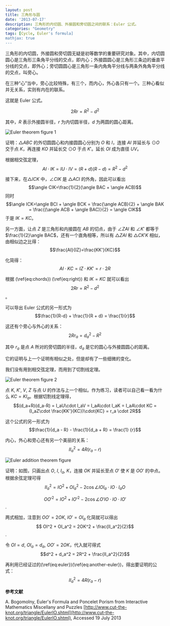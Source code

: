 ```yaml
---
layout: post
title: 三角形与圆
date: '2013-07-17'
description: 三角形的内切圆、外接圆和旁切圆之间的联系：Euler 公式。
categories: "Geometry"
tags: [Cycle, Euler's formula]
mathjax: true
---
```


三角形的内切圆，外接圆和旁切圆无疑是初等数学的重要研究对象。其中，内切圆圆心是三角形三条角平分线的交点，即内心；外接圆圆心是三角形三条边的垂直平分线的交点，即外心；旁切圆圆心是三角形一条内角角平分线与两条外角角平分线的交点，叫旁心。

在三种“心”当中，旁心比较特殊，有三个，而内心，外心各只有一个。三种心看似并无关系，实则有内在的联系。

这就是 Euler 公式。

$$
\begin{equation}
2Rr=R^2-d^2
\label{eq:euler}
\end{equation}
$$

其中，$R$ 表示外接圆半径，$r$ 为内切圆半径，$d$ 为两圆的圆心距离。

![Euler theorem figure 1](/img/cyclic-theorem/EulerIO1.gif)

<!--more-->

证明：$\triangle ABC$ 的外切圆圆心和内接圆圆心分别为 $O$ 和 $I$，连接 $AI$ 并延长与 $\odot O$ 交于点 $K$，再连接 $KO$ 并延长交 $\odot O$ 于点 $K'$。延长 $OI$ 成为直径 $UV$。

根据相交弦定理，
$$
\begin{equation}
AI\cdot IK=IU\cdot IV=(R+d)(R-d)=R^2-d^2
\label{eq:chords}
\end{equation}
$$

接下来，在$\triangle ICK$ 中，$\angle CIK$ 是 $\triangle ACI$ 的外角，因此可以看出 $$\angle CIK=\frac{1}{2}(\angle BAC + \angle ACB)$$
同时 $$\angle ICK=\angle BCI + \angle BCK = \frac{\angle ACB}{2} + \angle BAK = \frac{(\angle ACB + \angle BAC)}{2} = \angle CIK$$
于是 $IK=KC$。

另一方面，让点 $Z$ 是三角形和内接圆在 $AB$ 的切点，由于 $\angle ZAI$ 和 $\angle K'$ 都等于 $\frac{1}{2}\angle BAC$，还有一个直角相等，所以有 $\triangle ZAI$ 和 $\triangle CK'K$ 相似，由相似边之比得：
$$\frac{AI}{IZ}=\frac{KK'}{KC}$$

化简得：
$$
\begin{equation}
AI\cdot KC=IZ\cdot KK'=r\cdot 2R
\label{eq:right}
\end{equation}
$$

根据 (\ref{eq:chords}) (\ref{eq:right}) 和 $IK=KC$ 就可以看出 $$2Rr=R^2-d^2$$。

可以导出 Euler 公式的另一形式为 $$\frac{1}{R-d} + \frac{1}{R + d} = \frac{1}{r}$$

这还有个旁心与外心的关系：
$$
\begin{equation}
2Rr_a=d_a^2-R^2
\label{eq:another-euler}
\end{equation}
$$

其中 $r_a$ 是点 $A$ 所对的旁切圆的半径，$d_a$ 是它的圆心与外接圆圆心的距离。

它的证明与上一个证明有相似之处，但是却有了一些细微的变化。

我们没有用到相交弦定理，而用到了切割线定理。

![Euler theorem figure 2](/img/cyclic-theorem/EulerIO2.gif)

点 $K$, $K'$, $V$, $Z$ 与点 $U$ 的作法与上一个相似。作为练习，读者可以自己看一看为什么 $KC = KI_a$。根据切割线定理得，
$$(d_a+R)(d_a-R) = I_aU\cdot I_aV = I_aA\cdot I_aK = I_aA\cdot KC = (I_aZ\cdot \frac{KK'}{KC})\cdot{KC} = r_a \cdot 2R$$

这个公式的另一形式为 $$\frac{1}{d_a - R} - \frac{1}{d_a + R} = \frac{1} {r}$$

内心，外心和旁心还有另一个美丽的关系： $$ II_a^2 = 4R(r_a - r)$$

![Euler addition theorem figure](/img/cyclic-theorem/Euler-addition.png)

证明：如图，只画出点 $O$, $I$, $I_a$, $K$，连接 $OK$ 并延长至点 $O'$ 使 $K$ 是 $OO'$ 的中点。根据余弦定理可得
$$II_a^2 = IO^2 + OI_a^2 - 2\cos{\angle IOI_a}\cdot IO\cdot I_aO$$

$$OO'^2 = IO^2 + IO'^2 - 2\cos{\angle O'IO}\cdot IO \cdot IO'$$.

两式相加，注意到 $OO' = 2OK$, $IO' = OI_a$ 化简就可以得出 $$ OI^2 + OI_a^2 = 2OK^2 + \frac{II_a^2}{2}$$.

令 $OI = d$, $OI_a = d_a$, $OO' = 2OK$，代入就可得式 $$d^2 + d_a^2 = 2R^2 + \frac{II_a^2}{2}$$

再利用已经证过的(\ref{eq:euler})(\ref{eq:another-euler})，得出要证明的公式：
$$ II_a^2 = 4R(r_a - r)$$

**参考文献**

A. Bogomolny, Euler's Formula and Poncelet Porism from Interactive Mathematics Miscellany and Puzzles
[http://www.cut-the-knot.org/triangle/EulerIO.shtml](http://www.cut-the-knot.org/triangle/EulerIO.shtml), Accessed 19 July 2013
